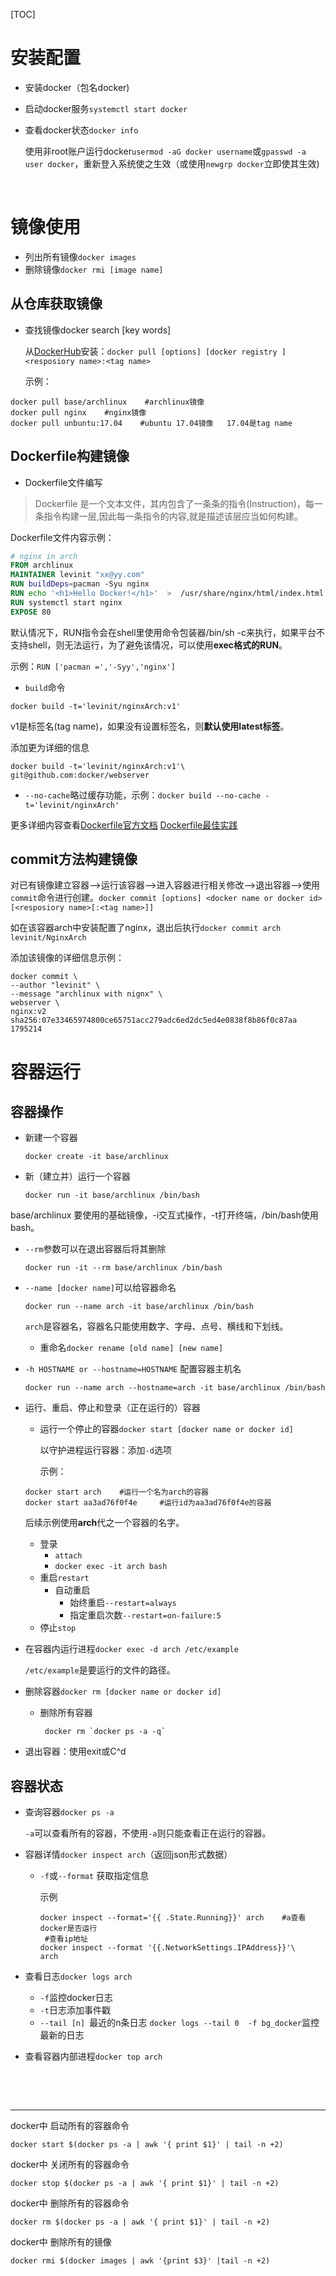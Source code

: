 [TOC]

# 安装配置

- 安装docker（包名docker)

- 启动docker服务`systemctl start docker`

- 查看docker状态`docker info`

  使用非root账户运行docker`usermod -aG docker username`或`gpasswd -a user docker`，重新登入系统使之生效（或使用`newgrp docker`立即使其生效)

  ​

# 镜像使用

- 列出所有镜像`docker images`
- 删除镜像`docker rmi [image name]`

## 从仓库获取镜像

-  查找镜像docker search [key words]


   从[DockerHub](https://hub.docker.com/explore/)安装：`docker pull [options] [docker registry ]<resposiory name>:<tag name>`

   示例：

```shell
docker pull base/archlinux    #archlinux镜像
docker pull nginx    #nginx镜像
docker pull unbuntu:17.04    #ubuntu 17.04镜像   17.04是tag name
```

## Dockerfile构建镜像

- Dockerfile文件编写

> Dockerfile 是一个文本文件，其内包含了一条条的指令(Instruction)，每一条指令构建一层,因此每一条指令的内容,就是描述该层应当如何构建。

Dockerfile文件内容示例：

```dockerfile
# nginx in arch
FROM archlinux
MAINTAINER levinit "xx@yy.com"
RUN buildDeps=pacman -Syu nginx
RUN echo '<h1>Hello Docker!</h1>'  >  /usr/share/nginx/html/index.html
RUN systemctl start nginx
EXPOSE 80
```

默认情况下，RUN指令会在shell里使用命令包装器/bin/sh -c来执行，如果平台不支持shell，则无法运行，为了避免该情况，可以使用**exec格式的RUN**。

示例：`RUN ['pacman =','-Syy','nginx']`



-  `build`命令

  `docker build -t='levinit/nginxArch:v1'`

  v1是标签名(tag name)，如果没有设置标签名，则**默认使用latest标签**。

  添加更为详细的信息

  ```shell
  docker build -t='levinit/nginxArch:v1'\
  git@github.com:docker/webserver
  ```

  - `--no-cache`略过缓存功能，示例：`docker build --no-cache -t='levinit/nginxArch'`

  更多详细内容查看[Dockerfile官方文档](https://docs.docker.com/engine/reference/builder/)    [Dockerfile最佳实践](https://docs.docker.com/engine/userguide/eng-image/dockerfile_best-practices/)

## commit方法构建镜像

对已有镜像建立容器-->运行该容器-->进入容器进行相关修改-->退出容器-->使用`commit`命令进行创建。`docker commit [options] <docker name or docker id> [<resposiory name>[:<tag name>]]`

如在该容器arch中安装配置了nginx，退出后执行`docker commit arch  levinit/NginxArch`

添加该镜像的详细信息示例：

```shell
docker commit \
--author "levinit" \
--message "archlinux with nignx" \
webserver \
nginx:v2
sha256:07e33465974800ce65751acc279adc6ed2dc5ed4e0838f8b86f0c87aa
1795214
```

# 容器运行

## 容器操作

- 新建一个容器

  `docker create -it base/archlinux`

- 新（建立并）运行一个容器

  `docker run -it base/archlinux /bin/bash`


base/archlinux 要使用的基础镜像，-i交互式操作，-t打开终端，/bin/bash使用bash。

  - `--rm`参数可以在退出容器后将其删除

    `docker run -it --rm base/archlinux /bin/bash`

  - `--name [docker name]`可以给容器命名

    `docker run --name arch -it base/archlinux /bin/bash`

    `arch`是容器名，容器名只能使用数字、字母、点号、横线和下划线。

    - 重命名`docker rename [old name] [new name] `

- `-h HOSTNAME or --hostname=HOSTNAME`  配置容器主机名

  `docker run --name arch --hostname=arch -it base/archlinux /bin/bash`

- 运行、重启、停止和登录（正在运行的）容器

  - 运行一个停止的容器`docker start [docker name or docker id]`

    以守护进程运行容器：添加`-d`选项

    示例：

  ```shell
  docker start arch    #运行一个名为arch的容器
  docker start aa3ad76f0f4e     #运行id为aa3ad76f0f4e的容器
  ```

  后续示例使用**arch**代之一个容器的名字。

  - 登录
    - `attach`
    - `docker exec -it arch bash`
  - 重启`restart`
    - 自动重启
      - 始终重启`--restart=always`
      - 指定重启次数`--restart=on-failure:5`
  - 停止`stop`

- 在容器内运行进程`docker exec -d arch /etc/example`

  `/etc/example`是要运行的文件的路径。

- 删除容器`docker rm [docker name or docker id]`

  - 删除所有容器

    ````
     docker rm `docker ps -a -q`
    ````

- 退出容器：使用exit或C^d

## 容器状态

- 查询容器`docker ps -a`

  `-a`可以查看所有的容器，不使用`-a`则只能查看正在运行的容器。

- 容器详情`docker inspect arch`（返回json形式数据）

  - `-f`或`--format` 获取指定信息

    示例

    ```shell
    docker inspect --format='{{ .State.Running}}' arch    #a查看docker是否运行
     #查看ip地址
    docker inspect --format '{{.NetworkSettings.IPAddress}}'\
    arch
    ```

- 查看日志`docker logs arch`

  - `-f`监控docker日志
  - `-t`日志添加事件戳
  - `--tail [n] `最近的n条日志 `docker logs --tail 0  -f bg_docker`监控最新的日志

- 查看容器内部进程`docker top arch`

  ​

  ​

---

docker中 启动所有的容器命令

`docker start $(docker ps -a | awk '{ print $1}' | tail -n +2)`

docker中    关闭所有的容器命令

`docker stop $(docker ps -a | awk '{ print $1}' | tail -n +2)`

docker中 删除所有的容器命令

`docker rm $(docker ps -a | awk '{ print $1}' | tail -n +2)`

docker中    删除所有的镜像

`docker rmi $(docker images | awk '{print $3}' |tail -n +2)`